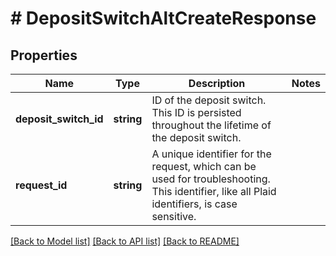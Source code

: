 # # DepositSwitchAltCreateResponse

## Properties

Name | Type | Description | Notes
------------ | ------------- | ------------- | -------------
**deposit_switch_id** | **string** | ID of the deposit switch. This ID is persisted throughout the lifetime of the deposit switch. |
**request_id** | **string** | A unique identifier for the request, which can be used for troubleshooting. This identifier, like all Plaid identifiers, is case sensitive. |

[[Back to Model list]](../../README.md#models) [[Back to API list]](../../README.md#endpoints) [[Back to README]](../../README.md)
